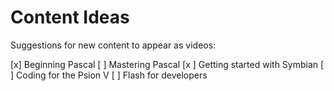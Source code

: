 # Content Ideas

Suggestions for new content to appear as videos:

[x] Beginning Pascal
[ ] Mastering Pascal
[x ] Getting started with Symbian
[ ] Coding for the Psion V
[ ] Flash for developers
